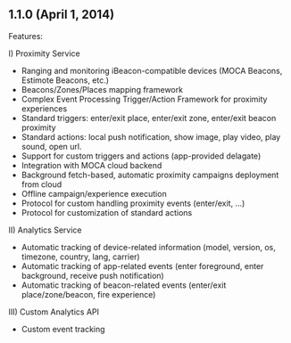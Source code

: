 ## 1.1.0 (April 1, 2014)

Features:

I) Proximity Service	
  - Ranging and monitoring iBeacon-compatible devices (MOCA Beacons, Estimote Beacons, etc.)
  - Beacons/Zones/Places mapping framework
  - Complex Event Processing Trigger/Action Framework for proximity experiences
  - Standard triggers: enter/exit place, enter/exit zone, enter/exit beacon proximity
  - Standard actions: local push notification, show image, play video, play sound, open url.
  - Support for custom triggers and actions (app-provided delagate)
  - Integration with MOCA cloud backend
  - Background fetch-based, automatic proximity campaigns deployment from cloud
  - Offline campaign/experience execution
  - Protocol for custom handling proximity events (enter/exit, ...)
  - Protocol for customization of standard actions

II) Analytics Service
  - Automatic tracking of device-related information (model, version, os, timezone, country, lang, carrier)
  - Automatic tracking of app-related events (enter foreground, enter background, receive push notification)
  - Automatic tracking of beacon-related events (enter/exit place/zone/beacon, fire experience)

III) Custom Analytics API
  - Custom event tracking



  
